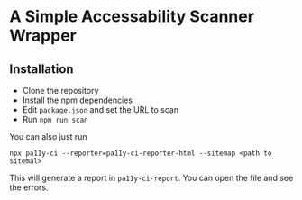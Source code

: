 # A Simple Accessability Scanner Wrapper

## Installation

* Clone the repository
* Install the npm dependencies
* Edit `package.json` and set the URL to scan
* Run `npm run scan`

You can also just run 

`npx pa11y-ci --reporter=pa11y-ci-reporter-html --sitemap <path to sitemal>`

This will generate a report in `pa11y-ci-report`. You can open the file and see the errors.
